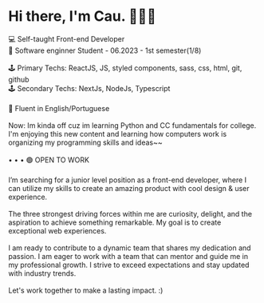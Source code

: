 # Hi there, I'm Cau. 🙋🏻‍♀️

💻 Self-taught Front-end Developer <br>
🌱 Software enginner Student - 06.2023 - 1st semester(1/8) <br>
 <br>
🕹️ Primary Techs:  ReactJS, JS, styled components, sass, css, html, git, github <br>
🕹️ Secondary Techs: NextJs, NodeJs, Typescript <br>
 <br> 
💬 Fluent in English/Portuguese <br>
 <br>
 Now: Im kinda off cuz im learning Python and CC fundamentals for college.<br>
 I'm enjoying this new content and learning how computers work is organizing my programming skills and ideas~~ <br>
 <br>
• • • 🟢 OPEN TO WORK <br>
 <br>
  I’m searching for a junior level position as a front-end developer, where I can utilize my skills to create an amazing product with cool design &  user experience.  <br>
 <br>
  The three strongest driving forces within me are curiosity, delight, and the aspiration to achieve something remarkable. My goal is to create exceptional web experiences. <br>
 <br>
  I am ready to contribute to a dynamic team that shares my dedication and passion. I am eager to work with a team that can mentor and guide me in my professional growth. I strive to exceed expectations and stay updated with industry trends. <br>
 <br>
  Let's work together to make a lasting impact. :)





